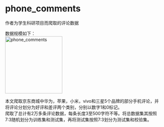 # phone_comments  
作者为学生科研项目而爬取的评论数据

数据规模如下：  
<img width="185" alt="phone_comments" src="https://user-images.githubusercontent.com/77054680/196384334-f0fd2d5b-d584-4fec-895a-fb1519e705cd.png">

本文爬取京东商城中华为，苹果，小米，vivo和三星5个品牌的部分手机评论，并将评论分划分为好评和差评两个类别，分别以数字1和0标记。  
爬取了总计有2万多条评论数据，每条长度3至500字符不等。将总数据集其按照7:3随机划分为训练集和测试集，再将测试集按照7:3划分为测试集和校验集。
